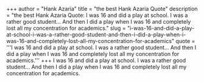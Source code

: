 +++
author = "Hank Azaria"
title = "the best Hank Azaria Quote"
description = "the best Hank Azaria Quote: I was 16 and did a play at school. I was a rather good student... And then I did a play when I was 16 and completely lost all my concentration for academics."
slug = "i-was-16-and-did-a-play-at-school-i-was-a-rather-good-student-and-then-i-did-a-play-when-i-was-16-and-completely-lost-all-my-concentration-for-academics"
quote = '''I was 16 and did a play at school. I was a rather good student... And then I did a play when I was 16 and completely lost all my concentration for academics.'''
+++
I was 16 and did a play at school. I was a rather good student... And then I did a play when I was 16 and completely lost all my concentration for academics.
